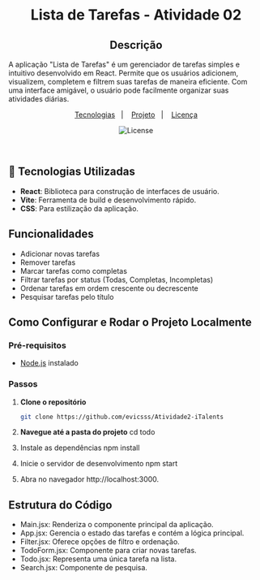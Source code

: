 <h1 align="center">Lista de Tarefas - Atividade 02 </h1>

<h2 align="center">  Descrição </h2>
<p align="center">


A aplicação "Lista de Tarefas" é um gerenciador de tarefas simples e intuitivo desenvolvido em React. Permite que os usuários adicionem, visualizem, completem e filtrem suas tarefas de maneira eficiente. Com uma interface amigável, o usuário pode facilmente organizar suas atividades diárias.</p>

<p align="center">
  <a href="#-tecnologias">Tecnologias</a>&nbsp;&nbsp;&nbsp;|&nbsp;&nbsp;&nbsp;
  <a href="#-projeto">Projeto</a>&nbsp;&nbsp;&nbsp;|&nbsp;&nbsp;&nbsp;
  <a href="#memo-licença">Licença</a>
</p>

<p align="center">
  <img alt="License" src="https://img.shields.io/static/v1?label=license&message=MIT&color=49AA26&labelColor=000000">
</p>

<br>


## 🚀 Tecnologias Utilizadas


- **React**: Biblioteca para construção de interfaces de usuário.
- **Vite**: Ferramenta de build e desenvolvimento rápido.
- **CSS**: Para estilização da aplicação.

## Funcionalidades

- Adicionar novas tarefas
- Remover tarefas
- Marcar tarefas como completas
- Filtrar tarefas por status (Todas, Completas, Incompletas)
- Ordenar tarefas em ordem crescente ou decrescente
- Pesquisar tarefas pelo título

## Como Configurar e Rodar o Projeto Localmente

### Pré-requisitos

- [Node.js](https://nodejs.org/) instalado

### Passos

1. **Clone o repositório**
   ```bash
   git clone https://github.com/evicsss/Atividade2-iTalents

2. **Navegue até a pasta do projeto**
   cd todo
   
3. Instale as dependências
   npm install
   
4. Inicie o servidor de desenvolvimento
   npm start

5. Abra no navegador http://localhost:3000.

## Estrutura do Código
- Main.jsx: Renderiza o componente principal da aplicação.
- App.jsx: Gerencia o estado das tarefas e contém a lógica principal.
- Filter.jsx: Oferece opções de filtro e ordenação.
- TodoForm.jsx: Componente para criar novas tarefas.
- Todo.jsx: Representa uma única tarefa na lista.
- Search.jsx: Componente de pesquisa.
      
